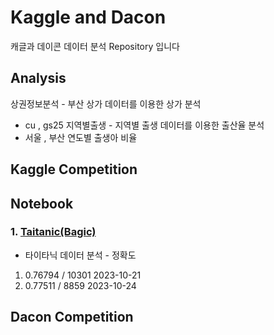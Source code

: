 # Kaggle and Dacon
캐글과 데이콘 데이터 분석 Repository 입니다

## Analysis
상권정보분석 - 부산 상가 데이터를 이용한 상가 분석
- cu , gs25
지역별출생 - 지역별 출생 데이터를 이용한 출산율 분석 
- 서울 , 부산 연도별 출생아 비율

## Kaggle Competition

## Notebook
### 1. [Taitanic(Bagic)](https://www.kaggle.com/code/absdefgg/titanic)
 - 타이타닉 데이터 분석 - 정확도
 1. 0.76794 / 10301 2023-10-21
 2. 0.77511 / 8859  2023-10-24


## Dacon Competition

